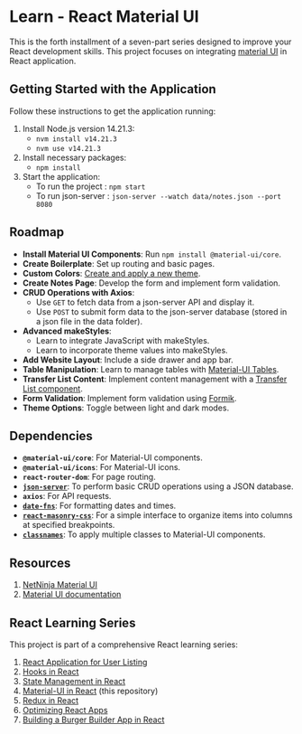 # Learn - React Material UI
This is the forth installment of a seven-part series designed to improve your React development skills. This project focuses on integrating [material UI](https://material-ui.com/getting-started/installation/) in React application.


## Getting Started with the Application
Follow these instructions to get the application running:
1. Install Node.js version 14.21.3:
   - `nvm install v14.21.3`
   - `nvm use v14.21.3`
2. Install necessary packages:
   - `npm install`
3. Start the application:
   - To run the project : `npm start`
   - To run json-server : `json-server --watch data/notes.json --port 8080`


## Roadmap
- **Install Material UI Components**: Run `npm install @material-ui/core`.
- **Create Boilerplate**: Set up routing and basic pages.
- **Custom Colors**: [Create and apply a new theme](https://material-ui.com/customization/theming/).
- **Create Notes Page**: Develop the form and implement form validation.
- **CRUD Operations with Axios**:
  - Use `GET` to fetch data from a json-server API and display it.
  - Use `POST` to submit form data to the json-server database (stored in a json file in the data folder).
- **Advanced makeStyles**:
  - Learn to integrate JavaScript with makeStyles.
  - Learn to incorporate theme values into makeStyles.
- **Add Website Layout**: Include a side drawer and app bar.
- **Table Manipulation**: Learn to manage tables with [Material-UI Tables](https://material-ui.com/components/tables/).
- **Transfer List Content**: Implement content management with a [Transfer List component](https://material-ui.com/components/transfer-list/).
- **Form Validation**: Implement form validation using [Formik](https://formik.org/docs/overview).
- **Theme Options**: Toggle between light and dark modes.


## Dependencies
- **`@material-ui/core`**: For Material-UI components.
- **`@material-ui/icons`**: For Material-UI icons.
- **`react-router-dom`**: For page routing.
- **[`json-server`](https://www.npmjs.com/package/json-server)**: To perform basic CRUD operations using a JSON database.
- **`axios`**: For API requests.
- **[`date-fns`](https://www.npmjs.com/package/date-fns)**: For formatting dates and times.
- **[`react-masonry-css`](https://www.npmjs.com/package/react-masonry-css)**: For a simple interface to organize items into columns at specified breakpoints.
- **[`classnames`](https://www.npmjs.com/package/classnames)**: To apply multiple classes to Material-UI components.


## Resources
1. [NetNinja Material UI](https://www.youtube.com/playlist?list=PL4cUxeGkcC9gjxLvV4VEkZ6H6H4yWuS58)
2. [Material UI documentation](https://material-ui.com/)


## React Learning Series
This project is part of a comprehensive React learning series:
1. [React Application for User Listing](https://github.com/tanishabisht/Learn-ReactUsersListing)
2. [Hooks in React](https://github.com/tanishabisht/Learn-ReactHooks)
3. [State Management in React](https://github.com/tanishabisht/Learn-ReactStateManagement) 
4. [Material-UI in React](https://github.com/tanishabisht/Learn-ReactMUI) (this repository)
5. [Redux in React](https://github.com/tanishabisht/Learn-ReactRedux)
6. [Optimizing React Apps](https://github.com/tanishabisht/Learn-ReactOptimization)
7. [Building a Burger Builder App in React](https://github.com/tanishabisht/Learn-ReactBurgerBuilder)